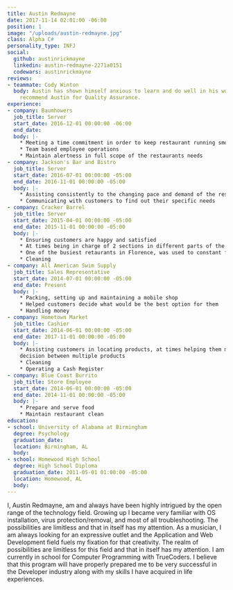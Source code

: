```yaml
---
title: Austin Redmayne
date: 2017-11-14 02:01:00 -06:00
position: 1
image: "/uploads/austin-redmayne.jpg"
class: Alpha C#
personality_type: INFJ
social:
  github: austinrickmayne
  linkedin: austin-redmayne-2271a0151
  codewars: austinrickmayne
reviews:
- teammate: Cody Winton
  body: Austin has shown himself anxious to learn and do well in his work. I would
    recommend Austin for Quality Assurance.
experience:
- company: Baumhowers
  job_title: Server
  start_date: 2016-12-01 00:00:00 -06:00
  end_date: 
  body: |-
    * Meeting a time commitment in order to keep restaurant running smoothly
    * Team based employee operations
    * Maintain alertness in full scope of the restaurants needs
- company: Jackson's​ ​Bar​ ​and​ ​Bistro
  job_title: Server
  start_date: 2016-07-01 00:00:00 -05:00
  end_date: 2016-11-01 00:00:00 -05:00
  body: |-
    * Assisting consistently to the changing pace and demand of the restaurant
    * Communicating with customers to find out their specific needs
- company: Cracker​ ​Barrel
  job_title: Server
  start_date: 2015-04-01 00:00:00 -05:00
  end_date: 2015-11-01 00:00:00 -05:00
  body: |-
    * Ensuring customers are happy and satisfied
    * At times being in charge of 2 sections in different parts of the restaurant
    * One of the busiest retaurants in Florence, was used to constant flux of customers
    * Cleaning
- company: All​ ​American​ ​Swim​ ​Supply
  job_title: Sales Representative
  start_date: 2014-07-01 00:00:00 -05:00
  end_date: Present
  body: |-
    * Packing, setting up and maintaining a mobile shop
    * Helped customers decide what would be the best option for them
    * Handling money
- company: Hometown​ ​Market
  job_title: Cashier
  start_date: 2014-06-01 00:00:00 -05:00
  end_date: 2017-11-01 00:00:00 -05:00
  body: |-
    * Assisting customers in locating products, at times helping them make a
    decision between multiple products
    * Cleaning
    * Operating a Cash Register
- company: Blue​ ​Coast​ ​Burrito
  job_title: Store Employee
  start_date: 2014-06-01 00:00:00 -05:00
  end_date: 2014-11-01 00:00:00 -05:00
  body: |-
    * Prepare and serve food
    * Maintain restaurant clean
education:
- school: University​ ​of​ ​Alabama​ ​at​ ​Birmingham
  degree: Psychology
  graduation_date: 
  location: Birmingham, AL
  body: 
- school: Homewood​ ​High​ ​School
  degree: High​ ​School Diploma
  graduation_date: 2011-05-01 01:00:00 -05:00
  location: Homewood, AL
  body: 
---
```


I, Austin Redmayne, am and always have been highly intrigued by
the open range of the technology field. Growing up I became very
familiar with OS installation, virus protection/removal, and most of
all troubleshooting. The possibilities are limitless and that in itself
has my attention. As a musician, I am always looking for an
expressive outlet and the Application and Web Development field
fuels my fixation for that creativity. The realm of possibilities are
limitless for this field and that in itself has my attention. I am
currently in school for Computer Programming with TrueCoders. I
believe that this program will have properly prepared me to be
very successful in the Developer industry along with my skills I
have acquired in life experiences.